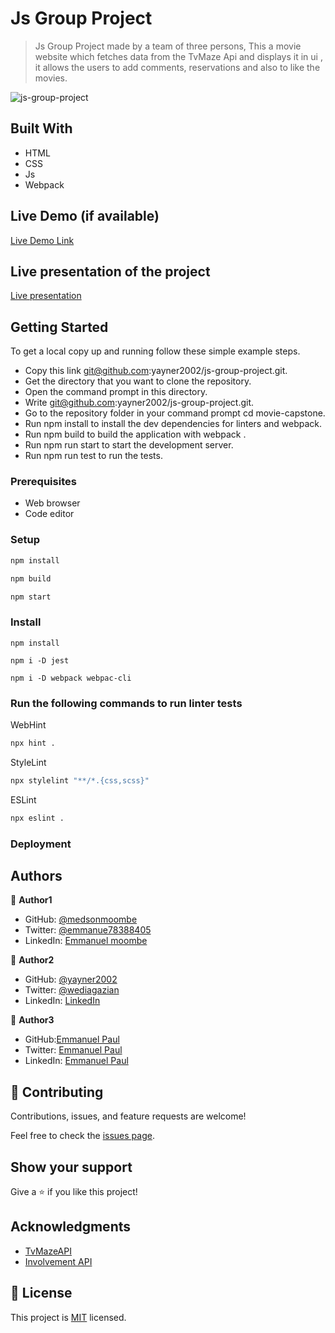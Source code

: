 # Js Group Project

> Js Group Project made by a team of three persons, This a movie website which fetches data from the TvMaze Api and displays it in ui , it allows the users to add comments, reservations and also to like the movies.

![js-group-project](https://user-images.githubusercontent.com/98400013/170769663-318e5548-90d8-4518-bf0f-68069c8e87fd.png)


## Built With

- HTML
- CSS
- Js
- Webpack

## Live Demo (if available)

[Live Demo Link](https://yayner2002.github.io/movie-website)

## Live presentation of the project
[Live presentation](https://drive.google.com/file/d/1Wzhbcowhe_mbe0swPFA95Y-UgZRGbJsT/view?usp=sharing)


## Getting Started

To get a local copy up and running follow these simple example steps.

- Copy this link git@github.com:yayner2002/js-group-project.git.
- Get the directory that you want to clone the repository.
- Open the command prompt in this directory.
- Write git@github.com:yayner2002/js-group-project.git.
- Go to the repository folder in your command prompt cd movie-capstone.
- Run npm install to install the dev dependencies for linters and webpack.
- Run npm build to build the application with webpack .
- Run npm run start to start the development server.
- Run npm run test to run the tests.

### Prerequisites
- Web browser
- Code editor

### Setup

```bash
npm install
```

```bash
npm build
```

```bash
npm start
```

### Install

``` install npm
npm install
```
``` install jest
npm i -D jest
```
``` install webpack
npm i -D webpack webpac-cli
```

###  Run the following commands to run linter tests

WebHint
```bash
npx hint .
```

StyleLint
```bash
npx stylelint "**/*.{css,scss}"
```

ESLint
```bash
npx eslint .
```

### Deployment



## Authors

👤 **Author1**

- GitHub: [@medsonmoombe](https://github.com/medsonmoombe)
- Twitter: [@emmanue78388405](https://twitter.com/@emmanue78388405)
- LinkedIn: [Emmanuel moombe](https://www.linkedin.com/in/emmanuel-moombe-821918230/)

👤 **Author2**

- GitHub: [@yayner2002](https://github.com/yayner2002)
- Twitter: [@wediagazian](https://twitter.com/wediagazian) 
- LinkedIn: [LinkedIn](https://linkedin.com/in/yaynshet-medhin) 

👤 **Author3**

- GitHub:[Emmanuel Paul](https://github.com/Epaltechs) 
- Twitter: [Emmanuel Paul](http://twitter.com/@emmapaul247)
- LinkedIn: [Emmanuel Paul](https://www.linkedin.com/in/emmanuel-paul-a2bab7b4/)

## 🤝 Contributing

Contributions, issues, and feature requests are welcome!

Feel free to check the [issues page](https://github.com/yayner2002/js-group-project/issues).

## Show your support

Give a ⭐️ if you like this project!

## Acknowledgments

- [TvMazeAPI](https://www.tvmaze.com/api)
- [Involvement API](https://www.notion.so/Involvement-API-869e60b5ad104603aa6db59e08150270)

## 📝 License

This project is [MIT](./MIT.md) licensed.
